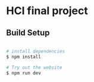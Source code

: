 # HCI final project
## Build Setup

``` bash

# install dependencies
$ npm install

# Try out the website
$ npm run dev


